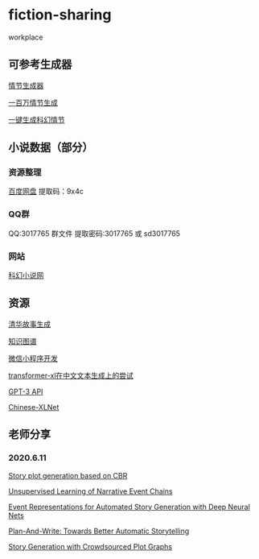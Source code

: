 # fiction-sharing
workplace

## 可参考生成器

[情节生成器](https://www.plot-generator.org.uk/ '情节生成器')

[一百万情节生成](https://blog.reedsy.com/plot-generator/ '一百万情节生成')

[一键生成科幻情节](http://www.warpcoresf.co.uk/scifiplot2.php '一键生成科幻情节')

## 小说数据（部分）

### 资源整理

[百度网盘](https://pan.baidu.com/s/1GA4gFC-DiIYV7opiszJESA '百度网盘') 提取码：9x4c

### QQ群

QQ:3017765 群文件
提取密码:3017765 或 sd3017765

### 网站

[科幻小说网](http://www.kehuan.net.cn/ "科幻小说网")

## 资源

[清华故事生成](https://github.com/THUNLP-MT/TG-Reading-List#text_generation "清华故事生成")

[知识图谱](ownthink.com "知识图谱")

[微信小程序开发](developers.weixin.qq.com "微信小程序开发")

[transformer-xl在中文文本生成上的尝试](https://github.com/GaoPeng97/transformer-xl-Chinese "transformer-xl在中文文本生成上的尝试")

[GPT-3 API](https://zhuanlan.zhihu.com/p/148488261 'GPT-3 API')

[Chinese-XLNet](https://github.com/ymcui/Chinese-XLNet 'Chinese-XLNet')

## 老师分享

### 2020.6.11
[Story plot generation based on CBR](https://www.researchgate.net/publication/285319204_Story_Plot_Generation_based_on_CBR "Story plot generation based on CBR")

[Unsupervised Learning of Narrative Event Chains](https://www.aclweb.org/anthology/P08-1090.pdf "Unsupervised Learning of Narrative Event Chains")

[Event Representations for Automated Story Generation with Deep Neural Nets](https://www.aaai.org/ocs/index.php/AAAI/AAAI18/paper/download/17046/15769 "Event Representations for Automated Story Generation with Deep Neural Nets")

[Plan-And-Write: Towards Better Automatic Storytelling](http://vnpeng.net/papers/AAAI19-story-planning.pdf "Plan-And-Write: Towards Better Automatic Storytelling")

[Story Generation with Crowdsourced Plot Graphs](https://www.cc.gatech.edu/~riedl/pubs/aaai13.pdf "Story Generation with Crowdsourced Plot Graphs")

